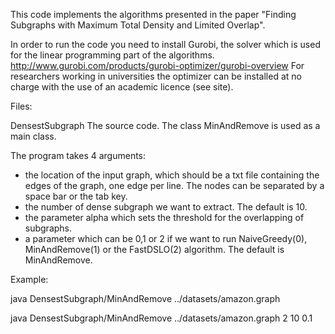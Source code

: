 This code implements the algorithms presented in the paper "Finding Subgraphs with Maximum Total Density and Limited Overlap".

In order to run the code you need to install Gurobi, the solver which is used for the linear programming part of the algorithms.
http://www.gurobi.com/products/gurobi-optimizer/gurobi-overview
For researchers working in universities the optimizer can be installed at no charge with the use of an academic licence (see site).


Files:

DensestSubgraph
	The source code. The class MinAndRemove is used as a main class. 


 The program takes 4 arguments:
   - the location of the input graph, which should be a txt file containing the edges of the graph, one edge per line. The nodes can be separated by a space bar or the tab key. 
   - the number of dense subgraph we want to extract. The default is 10.
   - the parameter alpha which sets the threshold for the overlapping of subgraphs.
   - a parameter which can be 0,1 or 2 if we want to run NaiveGreedy(0), MinAndRemove(1) or the FastDSLO(2) algorithm. The default is MinAndRemove.
 

Example: 

java DensestSubgraph/MinAndRemove ../datasets/amazon.graph

java DensestSubgraph/MinAndRemove ../datasets/amazon.graph 2 10 0.1 
